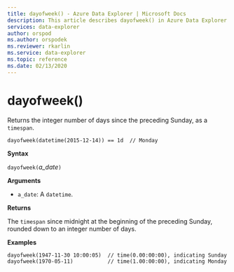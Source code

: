 ```yaml
---
title: dayofweek() - Azure Data Explorer | Microsoft Docs
description: This article describes dayofweek() in Azure Data Explorer.
services: data-explorer
author: orspod
ms.author: orspodek
ms.reviewer: rkarlin
ms.service: data-explorer
ms.topic: reference
ms.date: 02/13/2020
---
```

# dayofweek()

Returns the integer number of days since the preceding Sunday, as a `timespan`.

```kusto
dayofweek(datetime(2015-12-14)) == 1d  // Monday
```

**Syntax**

`dayofweek(`*a_date*`)`

**Arguments**

* `a_date`: A `datetime`.

**Returns**

The `timespan` since midnight at the beginning of the preceding Sunday, rounded down to an integer number of days.

**Examples**

```kusto
dayofweek(1947-11-30 10:00:05)  // time(0.00:00:00), indicating Sunday
dayofweek(1970-05-11)           // time(1.00:00:00), indicating Monday
```

